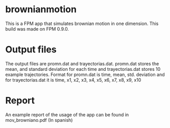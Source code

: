# brownianmotion
This is a FPM app that simulates brownian motion in one dimension. 
This build was made on FPM 0.9.0. 
# Output files
The output files are promn.dat and trayectorias.dat. 
promn.dat stores the mean, and standard deviation for each time and trayectorias.dat stores 10 example trajectories. 
Format for promn.dat is time, mean, std. deviation and for trayectorias.dat it is time, x1, x2, x3, x4, x5, x6, x7, x8, x9, x10
# Report
An example report of the usage of the app can be found in mov_browniano.pdf (In spanish) 
